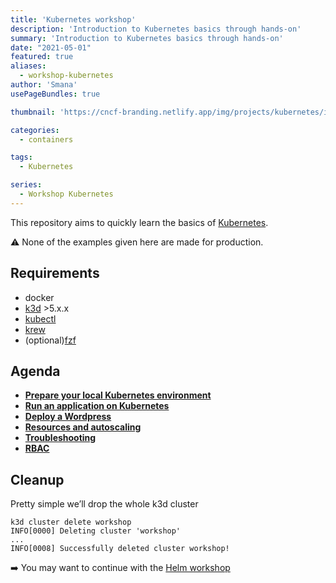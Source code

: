 ```yaml
---
title: 'Kubernetes workshop'
description: 'Introduction to Kubernetes basics through hands-on'
summary: 'Introduction to Kubernetes basics through hands-on'
date: "2021-05-01"
featured: true
aliases:
  - workshop-kubernetes
author: 'Smana'
usePageBundles: true

thumbnail: 'https://cncf-branding.netlify.app/img/projects/kubernetes/icon/black/kubernetes-icon-black.png'

categories:
  - containers

tags:
  - Kubernetes

series:
  - Workshop Kubernetes
---
```


This repository aims to quickly learn the basics of [Kubernetes](https://kubernetes.io/).

:warning: None of the examples given here are made for production.

## Requirements

* docker
* [k3d](https://k3d.io/) >5.x.x
* [kubectl](https://kubernetes.io/docs/tasks/tools/#kubectl)
* [krew](https://krew.sigs.k8s.io/docs/user-guide/setup/install/)
* (optional)[fzf](https://github.com/junegunn/fzf)

## Agenda

* **[Prepare your local Kubernetes environment](/post/series/workshop_kubernetes/local/)**
* **[Run an application on Kubernetes](/post/series/workshop_kubernetes/run_app/)**
* **[Deploy a Wordpress](/post/series/workshop_kubernetes/application_stack/)**
* **[Resources and autoscaling](/post/series/workshop_kubernetes/autoscaling/)**
* **[Troubleshooting](/post/series/workshop_kubernetes/troubleshoot/)**
* **[RBAC](/post/series/workshop_kubernetes/rbac/)**

## Cleanup

Pretty simple we’ll drop the whole k3d cluster

```console
k3d cluster delete workshop
INFO[0000] Deleting cluster 'workshop'
...
INFO[0008] Successfully deleted cluster workshop!
```

:arrow_right: You may want to continue with the [Helm workshop](/post/series/workshop_helm/intro/)

